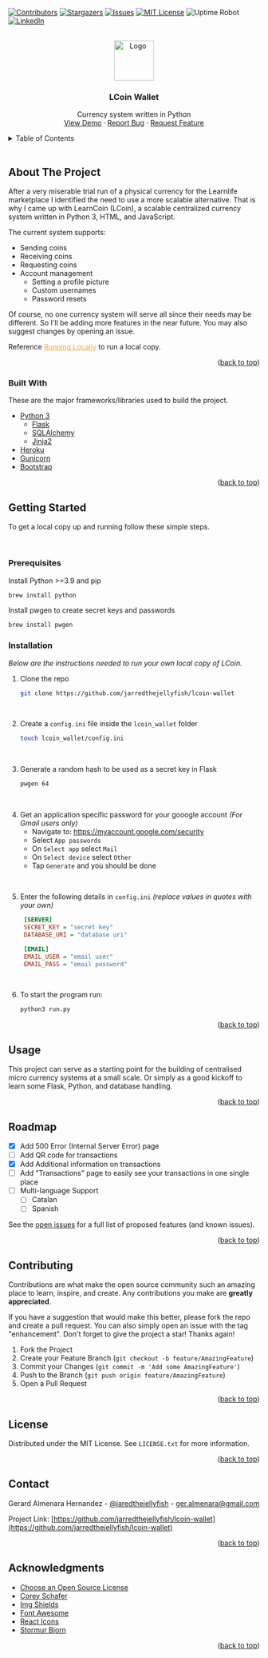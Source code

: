 <div id="top"></div>

[![Contributors][contributors-shield]][contributors-url]
[![Stargazers][stars-shield]][stars-url]
[![Issues][issues-shield]][issues-url]
[![MIT License][license-shield]][license-url]
![Uptime Robot][uptime-shield]
[![LinkedIn][linkedin-shield]][linkedin-url]



<!-- PROJECT LOGO -->
<br />
<div align="center">
  <a href="https://github.com/jarredthejellyfish/lcoin-wallet/raw/main/lcoin_wallet/static/images/l-coin-logo.png">
    <img src="https://github.com/jarredthejellyfish/lcoin-wallet/raw/main/lcoin_wallet/static/images/l-coin-logo.png" alt="Logo" width="80" height="80">
  </a>

  <h3 align="center">LCoin Wallet</h3>

  <p align="center">
    Currency system written in Python
    <br />
    <a href="https://demo.lcoin.es/">View Demo</a>
    ·
    <a href="https://github.com/jarredthejellyfish/lcoin-wallet/issues">Report Bug</a>
    ·
    <a href="https://github.com/jarredthejellyfish/lcoin-wallet/issues">Request Feature</a>
  </p>
</div>



<!-- TABLE OF CONTENTS -->
<details>
  <summary>Table of Contents</summary>
  <ol>
    <li>
      <a href="#about-the-project">About The Project</a>
      <ul>
        <li><a href="#built-with">Built With</a></li>
      </ul>
    </li>
    <li>
      <a href="#getting-started">Running Locally</a>
    </li>
    <li><a href="#usage">Usage</a></li>
    <li><a href="#roadmap">Roadmap</a></li>
    <li><a href="#contributing">Contributing</a></li>
    <li><a href="#license">License</a></li>
    <li><a href="#contact">Contact</a></li>
    <li><a href="#acknowledgments">Acknowledgments</a></li>
  </ol>
</details>


<br>

<!-- ABOUT THE PROJECT -->
## About The Project

<!-- [![Home Screen Shot][home-screenshot]](https://lcoin.es/) -->

After a very miserable trial run of a physical currency for the Learnlife marketplace I identified the need to use a more scalable alternative.
That is why I came up with LearnCoin (LCoin), a scalable centralized currency system written in Python 3, HTML, and JavaScript.

The current system supports:
* Sending coins
* Receiving coins
* Requesting coins
* Account management
    * Setting a profile picture
    * Custom usernames
    * Password resets

Of course, no one currency system will serve all since their needs may be different. So I'll be adding more features in the near future. You may also suggest changes by opening an issue.

Reference <a href="#getting-started" style="color: #f9a241">Running Locally</a> to run a local copy.

<p align="right">(<a href="#top">back to top</a>)</p>

### Built With

These are the major frameworks/libraries used to build the project.

* [Python 3](https://www.python.org/)
    * [Flask](https://pypi.org/project/Flask/)
    * [SQLAlchemy](https://pypi.org/project/SQLAlchemy/)
    * [Jinja2](https://pypi.org/project/Jinja2/)
* [Heroku](https://heroku.com/)
* [Gunicorn](https://gunicorn.org/)
* [Bootstrap](https://getbootstrap.com)

<p align="right">(<a href="#top">back to top</a>)</p>



<!-- GETTING STARTED -->
## Getting Started
To get a local copy up and running follow these simple steps.

<br>

### Prerequisites

Install Python >=3.9 and pip 
  ```sh
  brew install python
  ```
Install pwgen to create secret keys and passwords
  ```sh
  brew install pwgen
  ```
### Installation

_Below are the instructions needed to run your own local copy of LCoin._

1. Clone the repo
   ```sh
   git clone https://github.com/jarredthejellyfish/lcoin-wallet
   ```
<br>

2. Create a `config.ini` file inside the `lcoin_wallet` folder
   ```sh
   touch lcoin_wallet/config.ini
   ```
<br>

3. Generate a random hash to be used as a secret key in Flask
   ```sh
   pwgen 64
   ```
<br>

4. Get an application specific password for your gooogle account *(For Gmail users only)*
    - Navigate to: https://myaccount.google.com/security 
    - Select `App passwords`
    - On `Select app` select `Mail`
    - On `Select device` select `Other`
    - Tap `Generate` and you should be done

<br>

5. Enter the following details in `config.ini` _(replace values in quotes with your own)_
   ```ini
    [SERVER]
    SECRET_KEY = "secret key"
    DATABASE_URI = "database uri"

    [EMAIL]
    EMAIL_USER = "email user"
    EMAIL_PASS = "email password"
   ```

<br>

6. To start the program run:
   ```sh
   python3 run.py
   ```

<p align="right">(<a href="#top">back to top</a>)</p>



<!-- USAGE EXAMPLES -->
## Usage

This project can serve as a starting point for the building of centralised micro currency systems at a small scale. Or simply as a good kickoff to learn some Flask, Python, and database handling.

<p align="right">(<a href="#top">back to top</a>)</p>



<!-- ROADMAP -->
## Roadmap
- [X] Add 500 Error (Internal Server Error) page
- [ ] Add QR code for transactions
- [X] Add Additional information on transactions
- [ ] Add "Transactions" page to easily see your transactions in one single place
- [ ] Multi-language Support
    - [ ] Catalan
    - [ ] Spanish

See the [open issues](https://github.com/jarredthejellyfish/lcoin-wallet/issues) for a full list of proposed features (and known issues).

<p align="right">(<a href="#top">back to top</a>)</p>



<!-- CONTRIBUTING -->
## Contributing

Contributions are what make the open source community such an amazing place to learn, inspire, and create. Any contributions you make are **greatly appreciated**.

If you have a suggestion that would make this better, please fork the repo and create a pull request. You can also simply open an issue with the tag "enhancement".
Don't forget to give the project a star! Thanks again!

1. Fork the Project
2. Create your Feature Branch (`git checkout -b feature/AmazingFeature`)
3. Commit your Changes (`git commit -m 'Add some AmazingFeature'`)
4. Push to the Branch (`git push origin feature/AmazingFeature`)
5. Open a Pull Request

<p align="right">(<a href="#top">back to top</a>)</p>



<!-- LICENSE -->
## License

Distributed under the MIT License. See `LICENSE.txt` for more information.

<p align="right">(<a href="#top">back to top</a>)</p>



<!-- CONTACT -->
## Contact

Gerard Almenara Hernandez - [@jaredthejellyfish](https://www.instagram.com/jaredthejellyfish/) - ger.almenara@gmail.com

Project Link: [https://github.com/jarredthejellyfish/lcoin-wallet](https://github.com/jarredthejellyfish/lcoin-wallet)

<p align="right">(<a href="#top">back to top</a>)</p>



<!-- ACKNOWLEDGMENTS -->
## Acknowledgments

* [Choose an Open Source License](https://choosealicense.com)
* [Corey Schafer](https://www.youtube.com/c/Coreyms)
* [Img Shields](https://shields.io)
* [Font Awesome](https://fontawesome.com)
* [React Icons](https://react-icons.github.io/react-icons/search)
* [Stormur Bjorn](https://github.com/strumberr)

<p align="right">(<a href="#top">back to top</a>)</p>



<!-- MARKDOWN LINKS & IMAGES -->
<!-- https://www.markdownguide.org/basic-syntax/#reference-style-links -->
[contributors-shield]: https://img.shields.io/github/contributors/jarredthejellyfish/lcoin-wallet?style=for-the-badge
[contributors-url]: https://github.com/jarredthejellyfish/lcoin-wallet/graphs/contributors

[forks-shield]: https://img.shields.io/github/forks/jarredthejellyfish/lcoin-wallet?style=for-the-badge
[forks-url]: https://github.com/jarredthejellyfish/lcoin-wallet/network/members

[stars-shield]: https://img.shields.io/github/stars/jarredthejellyfish/lcoin-wallet?style=for-the-badge
[stars-url]: https://github.com/jarredthejellyfish/lcoin-wallet/stargazers

[issues-shield]: https://img.shields.io/github/issues/jarredthejellyfish/lcoin-wallet?style=for-the-badge
[issues-url]: https://github.com/jarredthejellyfish/lcoin-wallet/issues

[license-shield]: https://img.shields.io/github/license/jarredthejellyfish/lcoin-wallet?style=for-the-badge
[license-url]: https://github.com/jarredthejellyfish/lcoin-wallet/blob/master/LICENSE.txt

[uptime-shield]: https://img.shields.io/uptimerobot/ratio/7/m791198016-59e412829242a3b8a5cf9fd3?style=for-the-badge

[linkedin-shield]: https://img.shields.io/badge/-LinkedIn-black.svg?style=for-the-badge&logo=linkedin&colorB=555
[linkedin-url]: https://www.linkedin.com/in/gerard-almenara/

[home-screenshot]: lcoin_wallet/static/images/l-coin-logo.png
